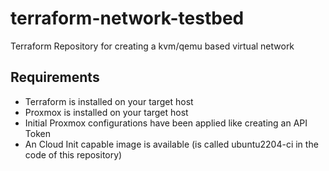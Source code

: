 # terraform-network-testbed
Terraform Repository for creating a kvm/qemu based virtual network

Requirements
------------
* Terraform is installed on your target host
* Proxmox is installed on your target host
* Initial Proxmox configurations have been applied like creating an API Token
* An Cloud Init capable image is available (is called ubuntu2204-ci in the code of this repository)